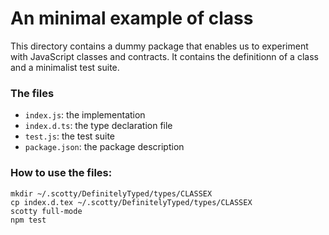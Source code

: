 An minimal example of class
===========================

This directory contains a dummy package that enables us to experiment with
JavaScript classes and contracts. It contains the definitionn of a class
and a minimalist test suite.


### The files

  - `index.js`: the implementation
  - `index.d.ts`: the type declaration file
  - `test.js`: the test suite
  - `package.json`: the package description
  

### How to use the files:

```
mkdir ~/.scotty/DefinitelyTyped/types/CLASSEX
cp index.d.tex ~/.scotty/DefinitelyTyped/types/CLASSEX
scotty full-mode
npm test
```


